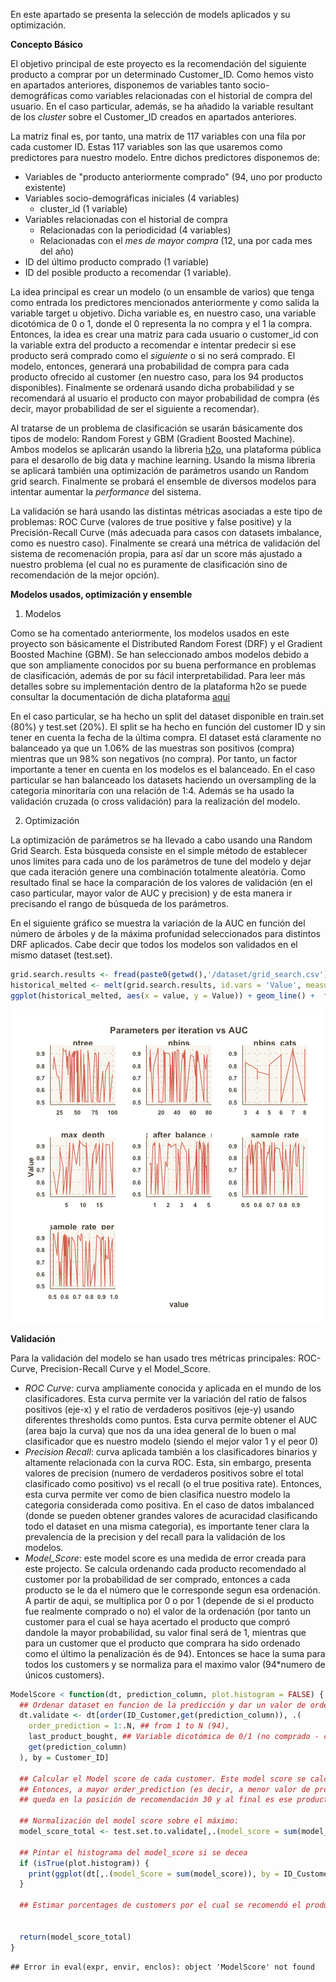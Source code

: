 



En este apartado se presenta la selección de models aplicados y su optimización.  

**Concepto Básico** 

El objetivo principal de este proyecto es la recomendación del siguiente producto a comprar por un determinado Customer_ID. Como hemos visto en apartados anteriores, disponemos de variables tanto socio-demográficas como variables relacionadas con el historial de compra del usuario. En el caso particular, además, se ha añadido la variable resultant de los *cluster* sobre el Customer_ID creados en apartados anteriores. 

La matriz final es, por tanto, una matrix de 117 variables con una fila por cada customer ID. Estas 117 variables son las que usaremos como predictores para nuestro modelo. Entre dichos predictores disponemos de: 

* Variables de "producto anteriormente comprado" (94, uno por producto existente) 
* Variables socio-demográficas iniciales (4 variables) 
    + cluster_id (1 variable)
* Variables relacionadas con el historial de compra
    + Relacionadas con la periodicidad (4 variables) 
    + Relacionadas con el *mes de mayor compra* (12, una por cada mes del año) 
* ID del último producto comprado (1 variable) 
* ID del posible producto a recomendar (1 variable). 

La idea principal es crear un modelo (o un ensamble de varios) que tenga como entrada los predictores mencionados anteriormente y como salida la variable target u objetivo. Dicha variable es, en nuestro caso, una variable dicotómica de 0 o 1, donde el 0 representa la no compra y el 1 la compra. Entonces, la idea es crear una matriz para cada usuario o customer_id con la variable extra del producto a recomendar e intentar predecir si ese  producto será comprado como el *siguiente* o si no será comprado. El modelo, entonces, generará una probabilidad de compra para cada producto ofrecido al customer (en nuestro caso, para los  94 productos disponibles). Finalmente se ordenará usando dicha probabilidad y se recomendará al usuario el producto con mayor probabilidad de compra (és decir, mayor probabilidad de ser el siguiente a recomendar). 

Al tratarse de un problema de clasificación se usarán básicamente dos tipos de modelo: Random Forest y GBM (Gradient Boosted Machine). Ambos modelos se aplicarán usando la libreria [h2o](https://github.com/h2oai/h2o-3), una plataforma pública para el desarollo de big data y machine learning. Usando la misma libreria se aplicará también una optimización de parámetros usando un Random grid search. Finalmente se probará el ensemble de diversos modelos para intentar aumentar la *performance* del sistema. 

La validación se hará usando las distintas métricas asociadas a este tipo de problemas: ROC Curve (valores de true positive y false positive) y la Precisión-Recall Curve (más adecuada para casos con datasets imbalance, como es nuestro caso). Finalmente se creará una métrica de validación del sistema de recomenación propia, para así dar un score más  ajustado a nuestro problema (el cual no es puramente de clasificación sino de recomendación de la mejor opción). 



**Modelos usados, optimización y ensemble** 

1. Modelos 

Como se ha comentado anteriormente, los modelos usados en este proyecto son básicamente el Distributed Random Forest (DRF) y el Gradient Boosted Machine (GBM). Se han seleccionado ambos modelos debido a que son ampliamente conocidos por su buena performance en problemas de clasificación, además de por su fácil interpretabilidad. Para leer más detalles sobre su implementación dentro de la plataforma h2o se puede consultar la documentación de dicha plataforma [aqui](http://docs.h2o.ai/h2o/latest-stable/h2o-docs/data-science.html)

En el caso particular, se ha hecho un split del dataset disponible en train.set (80%) y test.set (20%). El split se ha hecho en función del customer ID y sin tener en cuenta la fecha de la última compra. El dataset está claramente no balanceado ya que un 1.06% de las muestras son positivos (compra) mientras que un 98% son negativos (no compra). Por tanto, un factor importante a tener en cuenta en los modelos es el balanceado. En el caso particular se han balanceado los datasets haciendo un oversampling de la categoria minoritaría con una relación de 1:4. Además se ha usado la validación cruzada (o cross validación) para la realización del modelo. 

2. Optimización 

La optimización de parámetros se ha llevado a cabo usando una Random Grid Search. Esta búsqueda consiste en el simple método de establecer unos limites para cada uno de los parámetros de tune del modelo y dejar que cada iteración genere una combinación totalmente aleatória. Como resultado final se hace la comparación de los valores de validación (en el caso particular, mayor valor de AUC y precision) y de esta manera ir precisando el rango de búsqueda de los parámetros. 

En el siguiente gráfico se muestra la variación de la AUC en función del número de árboles y de la máxima profunidad seleccionados para distintos DRF aplicados. Cabe decir que todos los modelos son validados en el mismo dataset (test.set). 


```r
grid.search.results <- fread(paste0(getwd(),'/dataset/grid_search.csv'))
historical_melted <- melt(grid.search.results, id.vars = 'Value', measure.vars = setdiff(colnames(grid.search.results),c('Round','Value','min_rows','elapsed')))
ggplot(historical_melted, aes(x = value, y = Value)) + geom_line() +  facet_wrap(~ variable, scales = 'free') + ggtitle('Parameters per iteration vs AUC')
```

<img src="figure/unnamed-chunk-2-1.png" title="plot of chunk unnamed-chunk-2" alt="plot of chunk unnamed-chunk-2" style="display: block; margin: auto;" />

**Validación** 
 
 Para la validación del modelo se han usado tres métricas principales: ROC-Curve, Precision-Recall Curve y el Model_Score. 

- *ROC Curve*: curva ampliamente conocida y aplicada en el mundo de los clasificadores. Esta curva permite ver la variación del ratio de falsos positivos (eje-x) y el ratio de verdaderos positivos (eje-y) usando diferentes thresholds como puntos. Esta curva permite obtener el AUC (area bajo la curva) que nos da una idea general de lo buen o mal clasificador que es nuestro modelo (siendo el mejor valor 1 y el peor 0)
- *Precision Recall*: curva aplicada también a los clasificadores binarios y altamente relacionada con la curva ROC. Esta, sin embargo, presenta valores de precision (numero de verdaderos positivos sobre el total clasificado como positivo) vs el recall (o el true positiva rate). Entonces, esta curva permite ver como de bien clasifica nuestro modelo la categoria considerada como positiva. En el caso de datos imbalanced (donde se pueden obtener grandes valores de acuracidad clasificando todo el dataset en una misma categoria), es importante tener clara la prevalencia de la precision y del recall para la validación de los modelos. 
- *Model_Score*: este model score es una medida de error creada para este projecto. Se calcula ordenando cada producto recomendado al customer por la probabilidad de ser comprado, entonces a cada producto se le da el número que le corresponde segun esa ordenación. A partir de aqui, se multiplica por 0 o por 1 (depende de si el producto fue realmente comprado o no) el valor de la ordenación (por tanto un customer para el cual se haya acertado el producto que compró dandole la mayor probabilidad, su valor final será de 1, mientras que para un customer que el producto que comprara ha sido ordenado como el último la penalización és de 94). Entonces se hace la suma para todos los customers y se normaliza para el maximo valor (94*numero de únicos customers). 



```r
ModelScore < function(dt, prediction_column, plot.histogram = FALSE) {
  ## Ordenar dataset en funcion de la predicción y dar un valor de orden para todos los productos agrupando por customer
  dt.validate <- dt[order(ID_Customer,get(prediction_column)), .(
    order_prediction = 1:.N, ## from 1 to N (94), 
    last_product_bought, ## Variable dicotómica de 0/1 (no comprado - comprado) 
    get(prediction_column)
  ), by = Customer_ID]
  
  ## Calcular el Model score de cada customer. Este model score se calcula como el valor del order prediction (que va de 1 a 94) multiplicado por la variable dicotómica target (0-1)
  ## Entonces, a mayor order_prediction (es decir, a menor valor de probabilidad del producto de ser comprado), menor posición en el ranking y por tanto un mayor model_score (i.e. producto
  ## queda en la posición de recomendación 30 y al final es ese producto el que fue comprado, el model_score será de 30). 
  
  ## Normalización del model score sobre el máximo: 
  model_score_total <- test.set.to.validate[,.(model_score = sum(model_score)), by = ID_Customer][,sum(model_score)] / (94*dt[,uniqueN(ID_Customer)])  ##En nuestro caso, el peor caso seria que el producto comprado fuera el último que se recomendó 
  
  ## Pintar el histograma del model_score si se decea 
  if (isTrue(plot.histogram)) {
    print(ggplot(dt[,.(model_Score = sum(model_score)), by = ID_Customer]), aes(x = model_score)) + geom_histogram()
  }
  
  ## Estimar porcentages de customers por el cual se recomendó el producto a comprar el 1r, 2n i 3r
  
  
  return(model_score_total)
}
```

```
## Error in eval(expr, envir, enclos): object 'ModelScore' not found
```



